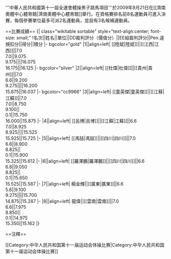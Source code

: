 '''中華人民共和國第十一屆全運會體操男子跳馬項目'''於2009年9月21日在[[濟南奧體中心體育館|濟南奧體中心體育館]]舉行。在資格賽排名前8名運動員可進入決賽，每個參賽單位最多可派2名運動員，並設有3名候補運動員。

==比賽成績==
{| class="wikitable sortable" style="text-align:center; font-size: small;"
!名次||姓名||單位||D<ref>D裁判評分（價值分）</ref>||E<ref>E組裁判評分</ref>||Pen.<ref>違規扣分</ref>||得分||積分
|- bgcolor="gold"
|1||align=left| [[陸斌|陸斌]]||[[江西|江西]]||7.0<br>7.0||9.075<br>9.175||||16.075<br>16.175||16.125
|- bgcolor="silver"
|2||align=left| [[杜偉|杜偉]]||[[貴州|貴州]]||7.0<br>6.6||9.200<br>9.275||||16.200<br>15.875||16.037
|- bgcolor="cc9966" 
|3||align=left| [[童英傑|童英傑]]||[[江蘇|江蘇]]||7.0<br>7.0||8.750<br>9.100||<br>0.1||15.750<br>16.000||15.875
|-
|4||align=left| [[呂博|呂博]]||[[江蘇|江蘇]]||6.6<br>7.0||8.925<br>8.925||||15.525<br>15.925||15.725
|-
|5||align=left| [[馮喆|馮喆]]||[[四川|四川]]||7.0<br>6.6||8.900<br>8.825||<br>0.1||15.900<br>15.325||15.612
|-
|6||align=left| [[羅澤鵬|羅澤鵬]]||[[四川|四川]]||6.6<br>6.8||9.050<br>8.825||<br>0.1||15.650<br>15.525||15.587
|-
|7||align=left| 楊金輝||[[廣東|廣東]]||6.6<br>5.6||9.100<br>9.275||||15.700<br>14.875||15.287
|-
|8||align=left| 龍偉||[[雲南|雲南]]||7.0<br>6.6||7.975<br>8.850||<br>0.1||14.975<br>15.350||15.162
|}

==注釋==
<div class="references-small">
<references />
</div>

[[Category:中华人民共和国第十一届运动会体操比赛|Category:中华人民共和国第十一届运动会体操比赛]]